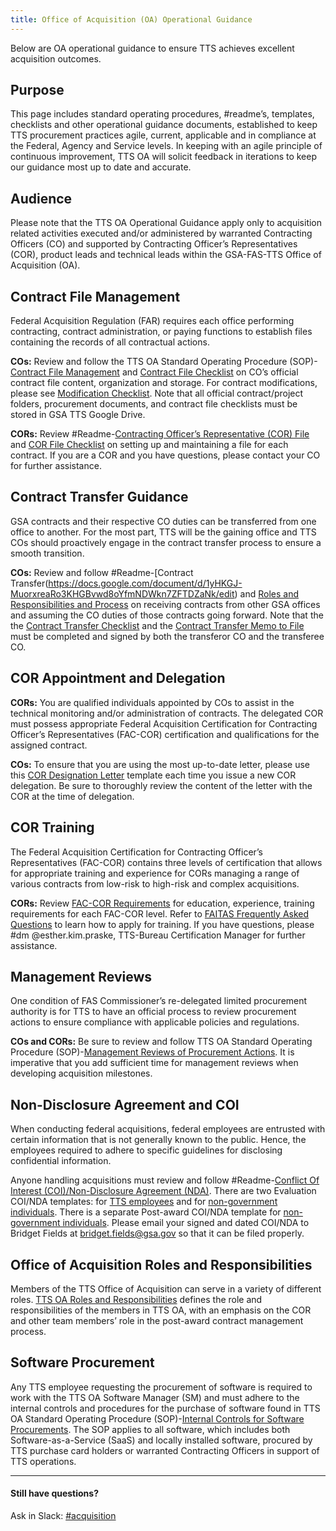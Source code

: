 ```yaml
---
title: Office of Acquisition (OA) Operational Guidance
---
```


Below are OA operational guidance to ensure TTS achieves excellent acquisition outcomes.

## Purpose

This page includes standard operating procedures, #readme’s, templates, checklists and other operational guidance documents, established to keep TTS procurement practices agile, current, applicable and in compliance at the Federal, Agency and Service levels. In keeping with an agile principle of continuous improvement, TTS OA will solicit feedback in iterations to keep our guidance most up to date and accurate.

## Audience

Please note that the TTS OA Operational Guidance apply only to acquisition related activities executed and/or administered by warranted Contracting Officers (CO) and supported by Contracting Officer’s Representatives (COR), product leads and technical leads within the GSA-FAS-TTS Office of Acquisition (OA).


## Contract File Management

Federal Acquisition Regulation (FAR) requires each office performing contracting, contract administration, or paying functions to establish files containing the records of all contractual actions.

**COs:** Review and follow the TTS OA Standard Operating Procedure (SOP)-[Contract File Management](/contract-file-management) and [Contract File Checklist](https://docs.google.com/document/d/1eaG8sIKUA4t6oaqivUkBL4rgHFd6IyoQJ6G-pTnG6HU/edit) on CO’s official contract file content, organization and storage. For contract modifications, please see [Modification Checklist](https://docs.google.com/document/d/1h67-pidlodKIhGXpXnAGHwGm8KXcUEfgvsMAmQwxBxI/edit). Note that all official contract/project folders, procurement documents, and contract file checklists must be stored in GSA TTS Google Drive.

**CORs:** Review #Readme-[Contracting Officer’s Representative (COR) File](https://docs.google.com/document/d/1uIz18WpTmycY4StdyPe2Y3J8mPk-z-7PzNUdeqYNd04/edit) and [COR File Checklist](https://docs.google.com/document/d/1JR4G4mzynvlJaqmGRWb8_hU-BYGUrqSGvBJdaMbVWVQ/edit) on setting up and maintaining a file for each contract. If you are a COR and you have questions, please contact your CO for further assistance.   

## Contract Transfer Guidance

GSA contracts and their respective CO duties can be transferred from one office to another. For the most part, TTS will be the gaining office and TTS COs should proactively engage in the contract transfer process to ensure a smooth transition.

**COs:** Review and follow #Readme-[Contract Transfer(https://docs.google.com/document/d/1yHKGJ-MuorxreaRo3KHGBvwd8oYfmNDWkn7ZFTDZaNk/edit) and [Roles and Responsibilities and Process](https://docs.google.com/document/d/1xBWgQBg8bcSWM2jFdzCC__vEZ5YAFdBlH2F6E6sdJ6s/edit) on receiving contracts from other GSA offices and assuming the CO duties of those contracts going forward. Note that the the [Contract Transfer Checklist](https://docs.google.com/document/d/10cURAyfb7OQvZ4J3DeiP3jpYX5A6ly8DmYrciLq5qoA/edit) and the [Contract Transfer Memo to File](https://docs.google.com/document/d/1e4dsPJiJjlGYAMw6wWV8bcULjw65Y_AX9dIsEQbcnnA/edit) must be completed and signed by both the transferor CO and the transferee CO.

## COR Appointment and Delegation

**CORs:** You are qualified individuals appointed by COs to assist in the technical monitoring and/or administration of contracts. The delegated COR must possess appropriate Federal Acquisition Certification for Contracting Officer’s Representatives (FAC-COR) certification and qualifications for the assigned contract.

**COs:** To ensure that you are using the most up-to-date letter, please use this [COR Designation Letter](https://docs.google.com/document/d/1g6Mba50K_ZtAfjxSq9nfyremefV2kAOOspR78MjYt6E/edit) template each time you issue a new COR delegation. Be sure to thoroughly review the content of the letter with the COR at the time of delegation.

## COR Training

The Federal Acquisition Certification for Contracting Officer’s Representatives (FAC-COR) contains three levels of certification that allows for appropriate training and experience for CORs managing a range of various contracts from low-risk to high-risk and complex acquisitions.

**CORs:** Review [FAC-COR Requirements](https://docs.google.com/document/d/1HzbEv6yQn6pWYl1MDImeLW6ShedcRsekSCBe54Nsnc8/edit#) for education, experience, training requirements for each FAC-COR level. Refer to [FAITAS Frequently Asked Questions](https://drive.google.com/file/d/185q29ESV_h8zj4U2UscdH0rVxoSGnpSJ/view?usp=sharing) to learn how to apply for training. If you have questions, please #dm @esther.kim.praske, TTS-Bureau Certification Manager for further assistance.  

## Management Reviews

One condition of FAS Commissioner’s re-delegated limited procurement authority is for TTS to have an official process to review procurement actions to ensure compliance with applicable policies and regulations.

**COs and CORs:** Be sure to review and follow TTS OA Standard Operating Procedure (SOP)-[Management Reviews of Procurement Actions](/management-reviews-of-procurement-actions). It is imperative that you add sufficient time for management reviews when developing acquisition milestones.

## Non-Disclosure Agreement and COI
When conducting federal acquisitions, federal employees are entrusted with certain information that is not generally known to the public. Hence, the employees required to adhere to specific guidelines for disclosing confidential information.

Anyone handling acquisitions must review and follow #Readme-[Conflict Of Interest (COI)/Non-Disclosure Agreement (NDA)](https://docs.google.com/document/d/1-mmniFyCeMdxOcRIncRKAMRxx3-AQPL06BjbhiMHteQ/edit). There are two Evaluation COI/NDA templates: for [TTS employees](https://docs.google.com/document/d/1GyEj9itF4Yk0N3BGylblu7hPRi_30dat3nx4eA4d_XM/edit) and for [non-government individuals](https://docs.google.com/document/d/1G6tPYYlWp9f_7TP58aiuPCeZh7ppI1LaRgemCOl2Ui8/edit). There is a separate Post-award COI/NDA template for [non-government individuals](https://docs.google.com/document/d/1iF9hjtbLFVHiF2tLcMEytIt6EMeB6qd5oVjjbpXpzRQ/edit). Please email your signed and dated COI/NDA to Bridget Fields at bridget.fields@gsa.gov so that it can be filed properly.

## Office of Acquisition Roles and Responsibilities

Members of the TTS Office of Acquisition can serve in a variety of different roles. [TTS OA Roles and Responsibilities](/tts-office-of-acquisition-team-roles-and-responsibilities) defines the role and responsibilities of the members in TTS OA, with an emphasis on the COR and other team members’ role in the post-award contract management process.

## Software Procurement

Any TTS employee requesting the procurement of software is required to work with the TTS OA Software Manager (SM) and must adhere to the internal controls and procedures for the purchase of software found in TTS OA Standard Operating Procedure (SOP)-[Internal Controls for Software Procurements](/internal-controls-for-software-procurement). The SOP applies to all software, which includes both Software-as-a-Service (SaaS) and locally installed software, procured by TTS purchase card holders or warranted Contracting Officers in support of TTS operations.

---

#### Still have questions?

Ask in Slack: [#acquisition](https://gsa-tts.slack.com/messages/acquisition)

